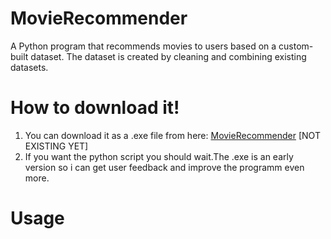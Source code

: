 # MovieRecommender
A Python program that recommends movies to users based on a custom-built dataset. The dataset is created by cleaning and combining existing datasets.

# How to download it!
1) You can download it as a .exe file from here: [MovieRecommender](LINK) [NOT EXISTING YET]
2) If you want the python script you should wait.The .exe is an early version so i can get user feedback and improve the programm even more.

# Usage


